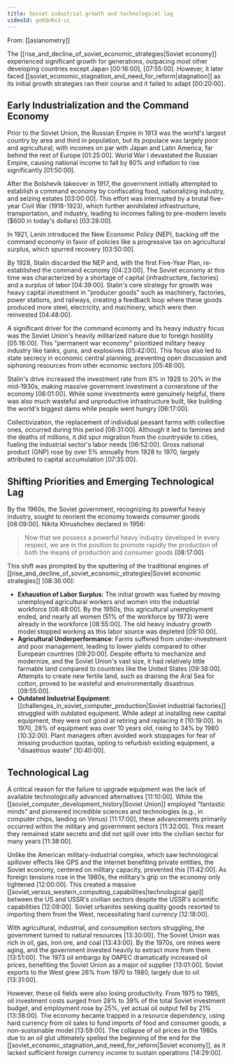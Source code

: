 ```yaml
---
title: Soviet industrial growth and technological lag
videoId: geKQnRx3-cc
---
```


From: [[asianometry]] <br/> 

The [[rise_and_decline_of_soviet_economic_strategies|Soviet economy]] experienced significant growth for generations, outpacing most other developing countries except Japan <a class="yt-timestamp" data-t="00:16:00">[00:16:00]</a>, <a class="yt-timestamp" data-t="07:55:00">[07:55:00]</a>. However, it later faced [[soviet_economic_stagnation_and_need_for_reform|stagnation]] as its initial growth strategies ran their course and it failed to adapt <a class="yt-timestamp" data-t="00:20:00">[00:20:00]</a>.

## Early Industrialization and the Command Economy

Prior to the Soviet Union, the Russian Empire in 1913 was the world's largest country by area and third in population, but its populace was largely poor and agricultural, with incomes on par with Japan and Latin America, far behind the rest of Europe <a class="yt-timestamp" data-t="01:25:00">[01:25:00]</a>. World War I devastated the Russian Empire, causing national income to fall by 80% and inflation to rise significantly <a class="yt-timestamp" data-t="01:50:00">[01:50:00]</a>.

After the Bolshevik takeover in 1917, the government initially attempted to establish a command economy by confiscating food, nationalizing industry, and seizing estates <a class="yt-timestamp" data-t="03:00:00">[03:00:00]</a>. This effort was interrupted by a brutal five-year Civil War (1918-1923), which further annihilated infrastructure, transportation, and industry, leading to incomes falling to pre-modern levels ($600 in today's dollars) <a class="yt-timestamp" data-t="03:28:00">[03:28:00]</a>.

In 1921, Lenin introduced the New Economic Policy (NEP), backing off the command economy in favor of policies like a progressive tax on agricultural surplus, which spurred recovery <a class="yt-timestamp" data-t="03:50:00">[03:50:00]</a>.

By 1928, Stalin discarded the NEP and, with the first Five-Year Plan, re-established the command economy <a class="yt-timestamp" data-t="04:23:00">[04:23:00]</a>. The Soviet economy at this time was characterized by a shortage of capital (infrastructure, factories) and a surplus of labor <a class="yt-timestamp" data-t="04:39:00">[04:39:00]</a>. Stalin's core strategy for growth was heavy capital investment in "producer goods" such as machinery, factories, power stations, and railways, creating a feedback loop where these goods produced more steel, electricity, and machinery, which were then reinvested <a class="yt-timestamp" data-t="04:48:00">[04:48:00]</a>.

A significant driver for the command economy and its heavy industry focus was the Soviet Union's heavily militarized nature due to foreign hostility <a class="yt-timestamp" data-t="05:16:00">[05:16:00]</a>. This "permanent war economy" prioritized military heavy industry like tanks, guns, and explosives <a class="yt-timestamp" data-t="05:42:00">[05:42:00]</a>. This focus also led to state secrecy in economic central planning, preventing open discussion and siphoning resources from other economic sectors <a class="yt-timestamp" data-t="05:48:00">[05:48:00]</a>.

Stalin's drive increased the investment rate from 8% in 1928 to 20% in the mid-1930s, making massive government investment a cornerstone of the economy <a class="yt-timestamp" data-t="06:01:00">[06:01:00]</a>. While some investments were genuinely helpful, there was also much wasteful and unproductive infrastructure built, like building the world's biggest dams while people went hungry <a class="yt-timestamp" data-t="06:17:00">[06:17:00]</a>.

Collectivization, the replacement of individual peasant farms with collective ones, occurred during this period <a class="yt-timestamp" data-t="06:31:00">[06:31:00]</a>. Although it led to famines and the deaths of millions, it did spur migration from the countryside to cities, fueling the industrial sector's labor needs <a class="yt-timestamp" data-t="06:52:00">[06:52:00]</a>. Gross national product (GNP) rose by over 5% annually from 1928 to 1970, largely attributed to capital accumulation <a class="yt-timestamp" data-t="07:35:00">[07:35:00]</a>.

## Shifting Priorities and Emerging Technological Lag

By the 1960s, the Soviet government, recognizing its powerful heavy industry, sought to reorient the economy towards consumer goods <a class="yt-timestamp" data-t="08:09:00">[08:09:00]</a>. Nikita Khrushchev declared in 1956:
> Now that we possess a powerful heavy industry developed in every respect, we are in the position to promote rapidly the production of both the means of production and consumer goods <a class="yt-timestamp" data-t="08:17:00">[08:17:00]</a>

This shift was prompted by the sputtering of the traditional engines of [[rise_and_decline_of_soviet_economic_strategies|Soviet economic strategies]] <a class="yt-timestamp" data-t="08:36:00">[08:36:00]</a>:
*   **Exhaustion of Labor Surplus**: The initial growth was fueled by moving unemployed agricultural workers and women into the industrial workforce <a class="yt-timestamp" data-t="08:48:00">[08:48:00]</a>. By the 1950s, this agricultural unemployment ended, and nearly all women (51% of the workforce by 1973) were already in the workforce <a class="yt-timestamp" data-t="08:55:00">[08:55:00]</a>. The old heavy industry growth model stopped working as this labor source was depleted <a class="yt-timestamp" data-t="09:10:00">[09:10:00]</a>.
*   **Agricultural Underperformance**: Farms suffered from under-investment and poor management, leading to lower yields compared to other European countries <a class="yt-timestamp" data-t="09:20:00">[09:20:00]</a>. Despite efforts to mechanize and modernize, and the Soviet Union's vast size, it had relatively little farmable land compared to countries like the United States <a class="yt-timestamp" data-t="09:38:00">[09:38:00]</a>. Attempts to create new fertile land, such as draining the Aral Sea for cotton, proved to be wasteful and environmentally disastrous <a class="yt-timestamp" data-t="09:55:00">[09:55:00]</a>.
*   **Outdated Industrial Equipment**: [[challenges_in_soviet_computer_production|Soviet industrial factories]] struggled with outdated equipment. While adept at installing new capital equipment, they were not good at retiring and replacing it <a class="yt-timestamp" data-t="10:19:00">[10:19:00]</a>. In 1970, 28% of equipment was over 10 years old, rising to 34% by 1980 <a class="yt-timestamp" data-t="10:32:00">[10:32:00]</a>. Plant managers often avoided work stoppages for fear of missing production quotas, opting to refurbish existing equipment, a "disastrous waste" <a class="yt-timestamp" data-t="10:40:00">[10:40:00]</a>.

## Technological Lag

A critical reason for the failure to upgrade equipment was the lack of available technologically advanced alternatives <a class="yt-timestamp" data-t="11:10:00">[11:10:00]</a>. While the [[soviet_computer_development_history|Soviet Union]] employed "fantastic minds" and pioneered incredible sciences and technologies (e.g., in computer chips, landing on Venus) <a class="yt-timestamp" data-t="11:17:00">[11:17:00]</a>, these advancements primarily occurred within the military and government sectors <a class="yt-timestamp" data-t="11:32:00">[11:32:00]</a>. This meant they remained state secrets and did not spill over into the civilian sector for many years <a class="yt-timestamp" data-t="11:38:00">[11:38:00]</a>.

Unlike the American military-industrial complex, which saw technological spillover effects like GPS and the internet benefiting private entities, the Soviet economy, centered on military capacity, prevented this <a class="yt-timestamp" data-t="11:42:00">[11:42:00]</a>. As foreign tensions rose in the 1980s, the military's grip on the economy only tightened <a class="yt-timestamp" data-t="12:00:00">[12:00:00]</a>. This created a massive [[soviet_versus_western_computing_capabilities|technological gap]] between the US and USSR's civilian sectors despite the USSR's scientific capabilities <a class="yt-timestamp" data-t="12:09:00">[12:09:00]</a>. Soviet urbanites seeking quality goods resorted to importing them from the West, necessitating hard currency <a class="yt-timestamp" data-t="12:18:00">[12:18:00]</a>.

With agricultural, industrial, and consumption sectors struggling, the government turned to natural resources <a class="yt-timestamp" data-t="13:30:00">[13:30:00]</a>. The Soviet Union was rich in oil, gas, iron ore, and coal <a class="yt-timestamp" data-t="13:43:00">[13:43:00]</a>. By the 1970s, ore mines were aging, and the government invested heavily to extract more from them <a class="yt-timestamp" data-t="13:51:00">[13:51:00]</a>. The 1973 oil embargo by OAPEC dramatically increased oil prices, benefiting the Soviet Union as a major oil supplier <a class="yt-timestamp" data-t="13:01:00">[13:01:00]</a>. Soviet exports to the West grew 26% from 1970 to 1980, largely due to oil <a class="yt-timestamp" data-t="13:31:00">[13:31:00]</a>.

However, these oil fields were also losing productivity. From 1975 to 1985, oil investment costs surged from 28% to 39% of the total Soviet investment budget, and employment rose by 25%, yet actual oil output fell by 21% <a class="yt-timestamp" data-t="13:38:00">[13:38:00]</a>. The economy became trapped in a resource dependency, using hard currency from oil sales to fund imports of food and consumer goods, a non-sustainable model <a class="yt-timestamp" data-t="13:59:00">[13:59:00]</a>. The collapse of oil prices in the 1980s due to an oil glut ultimately spelled the beginning of the end for the [[soviet_economic_stagnation_and_need_for_reform|Soviet economy]], as it lacked sufficient foreign currency income to sustain operations <a class="yt-timestamp" data-t="14:29:00">[14:29:00]</a>.